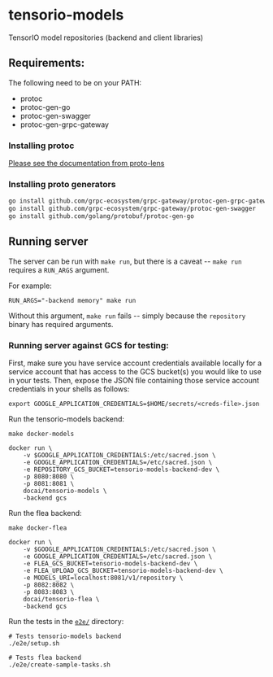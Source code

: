 # tensorio-models
TensorIO model repositories (backend and client libraries)

## Requirements:

The following need to be on your PATH:

* protoc
* protoc-gen-go
* protoc-gen-swagger
* protoc-gen-grpc-gateway

### Installing protoc

[Please see the documentation from proto-lens](https://google.github.io/proto-lens/installing-protoc.html)

### Installing proto generators

```sh
go install github.com/grpc-ecosystem/grpc-gateway/protoc-gen-grpc-gateway
go install github.com/grpc-ecosystem/grpc-gateway/protoc-gen-swagger
go install github.com/golang/protobuf/protoc-gen-go
```

## Running server

The server can be run with `make run`, but there is a caveat -- `make run` requires a
`RUN_ARGS` argument.

For example:
```
RUN_ARGS="-backend memory" make run
```

Without this argument, `make run` fails -- simply because the `repository` binary has required
arguments.


### Running server against GCS for testing:

First, make sure you have service account credentials available locally for a service account that
has access to the GCS bucket(s) you would like to use in your tests. Then, expose the JSON file
containing those service account credentials in your shells as follows:
```
export GOOGLE_APPLICATION_CREDENTIALS=$HOME/secrets/<creds-file>.json
```

Run the tensorio-models backend:
```
make docker-models

docker run \
    -v $GOOGLE_APPLICATION_CREDENTIALS:/etc/sacred.json \
    -e GOOGLE_APPLICATION_CREDENTIALS=/etc/sacred.json \
    -e REPOSITORY_GCS_BUCKET=tensorio-models-backend-dev \
    -p 8080:8080 \
    -p 8081:8081 \
    docai/tensorio-models \
    -backend gcs
```

Run the flea backend:
```
make docker-flea

docker run \
    -v $GOOGLE_APPLICATION_CREDENTIALS:/etc/sacred.json \
    -e GOOGLE_APPLICATION_CREDENTIALS=/etc/sacred.json \
    -e FLEA_GCS_BUCKET=tensorio-models-backend-dev \
    -e FLEA_UPLOAD_GCS_BUCKET=tensorio-models-backend-dev \
    -e MODELS_URI=localhost:8081/v1/repository \
    -p 8082:8082 \
    -p 8083:8083 \
    docai/tensorio-flea \
    -backend gcs
```

Run the tests in the [`e2e/`](./e2e/) directory:

```
# Tests tensorio-models backend
./e2e/setup.sh
```

```
# Tests flea backend
./e2e/create-sample-tasks.sh
```
